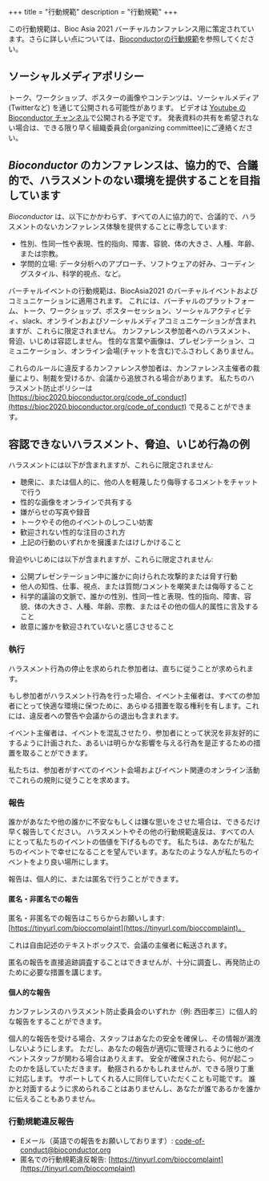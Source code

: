 +++
title = "行動規範"
description = "行動規範"
+++

この行動規範は、Bioc Asia 2021 バーチャルカンファレンス用に策定されています。さらに詳しい点については、[Bioconductorの行動規範](https://www.bioconductor.org/about/code-of-conduct/)を参照してください。
<!-- The original Code of Conduct is copy-pasted and quoted below -->

## ソーシャルメディアポリシー

トーク、ワークショップ、ポスターの画像やコンテンツは、ソーシャルメディア (Twitterなど) を通じて公開される可能性があります。
ビデオは [Youtube の Bioconductor チャンネル](https://www.youtube.com/user/bioconductor)で公開される予定です。
発表資料の共有を希望されない場合は、できる限り早く組織委員会(organizing committee)にご連絡ください。
<!--To avoid confusion, presentations not to be shared should be labeled "Do Not Share" on each slide, as should be posters.-->

## _Bioconductor_ のカンファレンスは、協力的で、合議的で、ハラスメントのない環境を提供することを目指しています

_Bioconductor_ は、以下にかかわらず、すべての人に協力的で、合議的で、ハラスメントのないカンファレンス体験を提供することに専念しています:

* 性別、性同一性や表現、性的指向、障害、容貌、体の大きさ、人種、年齢、または宗教。
* 学問的立場: データ分析へのアプローチ、ソフトウェアの好み、コーディングスタイル、科学的視点、など。

バーチャルイベントの行動規範は、BiocAsia2021 のバーチャルイベントおよびコミュニケーションに適用されます。
これには、バーチャルのプラットフォーム、トーク、ワークショップ、ポスターセッション、ソーシャルアクティビティ、slack、オンラインおよびソーシャルメディアコミュニケーションが含まれますが、これらに限定されません。
カンファレンス参加者へのハラスメント、脅迫、いじめは容認しません。
性的な言葉や画像は、プレゼンテーション、コミュニケーション、オンライン会場(チャットを含む)でふさわしくありません。

これらのルールに違反するカンファレンス参加者は、カンファレンス主催者の裁量により、制裁を受けるか、会議から追放される場合があります。
私たちのハラスメント防止ポリシーは [https://bioc2020.bioconductor.org/code_of_conduct](https://bioc2020.bioconductor.org/code_of_conduct)
で見ることができます。

## 容認できないハラスメント、脅迫、いじめ行為の例

ハラスメントには以下が含まれますが、これらに限定されません:

* 聴衆に、または個人的に、他の人を軽蔑したり侮辱するコメントをチャットで行う
* 性的な画像をオンラインで共有する
* 嫌がらせの写真や録音
* トークやその他のイベントのしつこい妨害
* 歓迎されない性的な注目のされ方
* 上記の行動のいずれかを擁護またはけしかけること

脅迫やいじめには以下が含まれますが、これらに限定されません:

* 公開プレゼンテーション中に誰かに向けられた攻撃的または脅す行動
* 他人の知性、仕事、視点、または質問/コメントを嘲笑または侮辱すること
* 科学的議論の文脈で、誰かの性別、性同一性と表現、性的指向、障害、容貌、体の大きさ、人種、年齢、宗教、またはその他の個人的属性に言及すること
* 故意に誰かを歓迎されていないと感じさせること

### 執行

ハラスメント行為の停止を求められた参加者は、直ちに従うことが求められます。

もし参加者がハラスメント行為を行った場合、イベント主催者は、すべての参加者にとって快適な環境に保つために、あらゆる措置を取る権利を有します。これには、違反者への警告や会議からの退出も含まれます。

イベント主催者は、イベントを混乱させたり、参加者にとって状況を非友好的にするように計画された、あるいは明らかな影響を与える行為を是正するための措置を取ることができます。

私たちは、参加者がすべてのイベント会場およびイベント関連のオンライン活動でこれらの規則に従うことを求めます。

### 報告

誰かがあなたや他の誰かに不安なもしくは嫌な思いをさせた場合は、できるだけ早く報告してください。
ハラスメントやその他の行動規範違反は、すべての人にとって私たちのイベントの価値を下げるものです。
私たちは、あなたが私たちのイベントで幸せになることを望んでいます。あなたのような人が私たちのイベントをより良い場所にします。

報告は、個人的に、または匿名で行うことができます。

#### 匿名・非匿名での報告

匿名・非匿名での報告はこちらからお願いします: [https://tinyurl.com/bioccomplaint](https://tinyurl.com/bioccomplaint)。

これは自由記述のテキストボックスで、会議の主催者に転送されます。

匿名の報告を直接追跡調査することはできませんが、十分に調査し、再発防止のために必要な措置を講じます。

#### 個人的な報告

カンファレンスのハラスメント防止委員会のいずれか（例: 西田孝三）に個人的な報告をすることができます。

個人的な報告を受ける場合、スタッフはあなたの安全を確保し、その情報が漏洩しないようにします。
ただし、あなたの報告が適切に管理されるように他のイベントスタッフが関わる場合はありえます。
安全が確保されたら、何が起こったのかを話していただきます。
動揺されるかもしれませんが、できる限り丁重に対応します。
サポートしてくれる人に同伴していただくことも可能です。
誰かと対面するように求められることはありませんし、あなたが誰であるかを誰かに伝えることもありません。

### 行動規範違反報告

* Eメール（英語での報告をお願いしております）: [code-of-conduct@bioconductor.org](mailto:workshop@bioconductor.org?subject=BioC2019%20code-of-conduct)
* 匿名での行動規範違反報告: [https://tinyurl.com/bioccomplaint](https://tinyurl.com/bioccomplaint)
